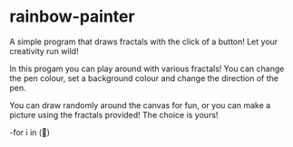 # rainbow-painter
A simple program that draws fractals with the click of a button! Let your creativity run wild!

In this progam you can play around with various fractals! You can change the pen colour, set a background colour and change the direction of the pen.

You can draw randomly around the canvas for fun, or you can make a picture using the fractals provided! The choice is yours!

-for i in (🌈)
